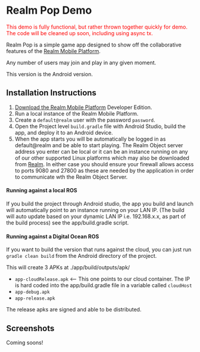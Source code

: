 # Realm Pop Demo

<span style="color:red">This demo is fully functional, but rather thrown together quickly for demo.  The code will be cleaned up soon, including using async tx.</span>

Realm Pop is a simple game app designed to show off the collaborative features of the [Realm Mobile Platform](https://realm.io/news/introducing-realm-mobile-platform/).

Any number of users may join and play in any given moment.

This version is the Android version.

## Installation Instructions

1. [Download the Realm Mobile Platform](https://realm.io/docs/realm-mobile-platform/get-started/) Developer Edition.
2. Run a local instance of the Realm Mobile Platform.
3. Create a `default@realm` user with the password `password`.
4. Open the Project level `build.gradle` file with Android Studio, build the app, and deploy it to an Android device.
5. When the app starts you will be automatically be logged in as default@realm and be able to start playing. The Realm Object server address you enter can be local or it can be an instance running on any of our other supported Linux platforms which may also be downloaded from [Realm](https://realm.io). In either case you should ensure your firewall allows access to ports 9080 and 27800 as these are needed by the application in order to communicate wth the Realm Object Server.

#### Running against a local ROS

If you build the project through Android studio, the app you build and launch will automatically point to an instance running on your LAN IP.  (The build will auto update based on your dynamic LAN IP i.e. 192.168.x.x, as part of the build process)  see the app/build.gradle script.

#### Running against a Digital Ocean ROS

If you want to build the version that runs against the cloud, you can just run `gradle clean build` from the Android directory of the project.

This will create 3 APKs at ./app/build/outputs/apk/
* `app-cloudRelease.apk` <-- This one points to our cloud container.  The IP is hard coded into the app/build.gradle file in a variable called `cloudHost`
* `app-debug.apk`
* `app-release.apk`

The release apks are signed and able to be distributed.

## Screenshots

Coming soons!
